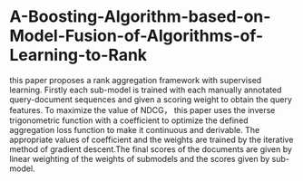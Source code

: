 # A-Boosting-Algorithm-based-on-Model-Fusion-of-Algorithms-of-Learning-to-Rank
this paper proposes a rank aggregation framework with supervised learning. Firstly each sub-model is trained with each manually annotated query-document sequences and given a scoring weight to obtain the query features. To maximize the value of NDCG， this paper uses the inverse trigonometric function with a coefficient to optimize the defined aggregation loss function to make it continuous and derivable. The appropriate values of coefficient and the weights are trained by the iterative method of gradient descent.The final scores of the documents are given by linear weighting of the weights of submodels and the scores given by sub-model. 
